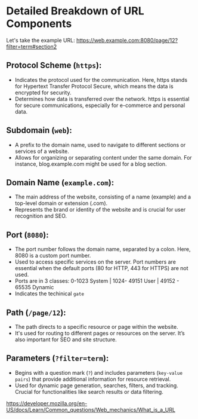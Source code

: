 # Detailed Breakdown of URL Components

Let's take the example URL: https://web.example.com:8080/page/12?filter=term#section2

## Protocol Scheme (``https``):

- Indicates the protocol used for the communication. Here, https stands for Hypertext Transfer Protocol Secure, which means the data is encrypted for security.
- Determines how data is transferred over the network. https is essential for secure communications, especially for e-commerce and personal data.

## Subdomain (``web``):

- A prefix to the domain name, used to navigate to different sections or services of a website.
- Allows for organizing or separating content under the same domain. For instance, blog.example.com might be used for a blog section.

## Domain Name (``example.com``):

- The main address of the website, consisting of a name (example) and a top-level domain or extension (.com).
- Represents the brand or identity of the website and is crucial for user recognition and SEO.

## Port (``8080``):

- The port number follows the domain name, separated by a colon. Here, 8080 is a custom port number.
- Used to access specific services on the server. Port numbers are essential when the default ports (80 for HTTP, 443 for HTTPS) are not used.
- Ports are in 3 classes: 0-1023 System | 1024- 49151 User | 49152 - 65535 Dynamic
- Indicates the techinical ``gate``

## Path (``/page/12``):

- The path directs to a specific resource or page within the website.
- It's used for routing to different pages or resources on the server. It’s also important for SEO and site structure.

## Parameters (``?filter=term``):

- Begins with a question mark (``?``) and includes parameters (``key-value pairs``) that provide additional information for resource retrieval.
- Used for dynamic page generation, searches, filters, and tracking. Crucial for functionalities like search results or data filtering.

https://developer.mozilla.org/en-US/docs/Learn/Common_questions/Web_mechanics/What_is_a_URL